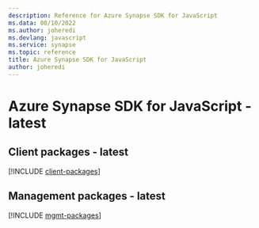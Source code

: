 ```yaml
---
description: Reference for Azure Synapse SDK for JavaScript
ms.data: 08/10/2022
ms.author: joheredi
ms.devlang: javascript
ms.service: synapse
ms.topic: reference
title: Azure Synapse SDK for JavaScript
author: joheredi
---
```

# Azure Synapse SDK for JavaScript - latest

## Client packages - latest
[!INCLUDE [client-packages](synapse-client-index.md)]
## Management packages - latest
[!INCLUDE [mgmt-packages](synapse-mgmt-index.md)]